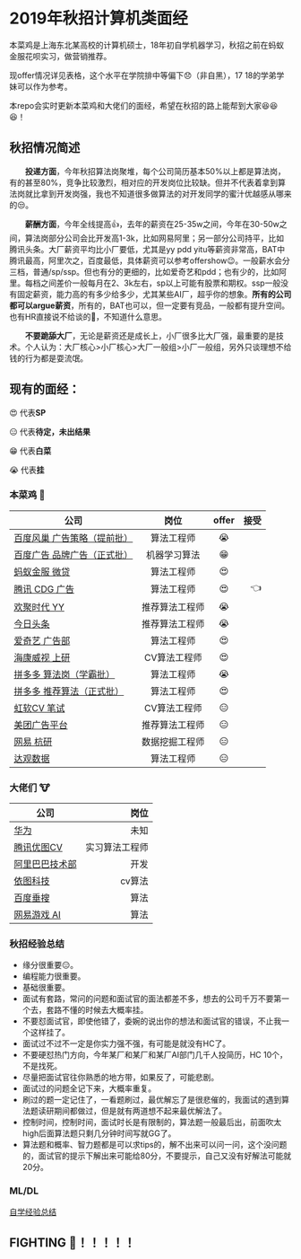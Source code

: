 # 2019年秋招计算机类面经
本菜鸡是上海东北某高校的计算机硕士，18年初自学机器学习，秋招之前在蚂蚁金服花呗实习，做营销推荐。

现offer情况详见表格，这个水平在学院排中等偏下😞（非自黑），17 18的学弟学妹可以作为参考。

本repo会实时更新本菜鸡和大佬们的面经，希望在秋招的路上能帮到大家😆😆😆！
## 秋招情况简述
&#8195;&#8195;**投递方面**，今年秋招算法岗聚堆，每个公司简历基本50%以上都是算法岗，有的甚至80%，竞争比较激烈，相对应的开发岗位比较缺。但并不代表着拿到算法岗就比拿到开发岗强，我也不知道很多做算法的对开发同学的蜜汁优越感从哪来的😒。

&#8195;&#8195;**薪酬方面**，今年全线提高👍，去年的薪资在25-35w之间，今年在30-50w之间，算法岗部分公司会比开发高1-3k，比如网易阿里；另一部分公司持平，比如腾讯头条。大厂薪资平均比小厂要低，尤其是yy pdd yitu等薪资非常高，BAT中腾讯最高，阿里次之，百度最低，具体薪资可以参考offershow😉。一般薪水会分三档，普通/sp/ssp。但也有分的更细的，比如爱奇艺和pdd；也有少的，比如阿里。每档之间差价一般每月在2、3k左右，sp以上可能有股票和期权。ssp一般没有固定薪资，能力高的有多少给多少，尤其某些AI厂，超乎你的想象。**所有的公司都可以argue薪资**，所有的，BAT也可以，但一定要有竞品，一般都有提升空间。也有HR直接说不给谈的👿，不知道什么意思。

&#8195;&#8195;**不要跪舔大厂**，无论是薪资还是成长上，小厂很多比大厂强，最重要的是技术。个人认为：大厂核心>小厂核心>大厂一般组>小厂一般组，另外只谈理想不给钱的行为都是耍流氓。
## 现有的面经：
😍 代表**SP** 

😑 代表**待定，未出结果**

😁 代表**白菜**

😭 代表**挂**


### 本菜鸡 🐷
| 公司 | 岗位 | offer | 接受 |
| - | :-: | :-: |-: | 
| [百度风巢 广告策略（提前批）](./本菜鸡的/百度凤巢机器学习算法.MD) | 算法工程师 | 😭 | |
| [百度广告 品牌广告（正式批）](./本菜鸡的/百度广告机器学习.md)| 机器学习算法 | 😁 ||
| [蚂蚁金服 微贷](./本菜鸡的/蚂蚁金服机器学习算法.md) | 算法工程师 | 😍 ||
| [腾讯 CDG 广告](./本菜鸡的/腾讯广告算法.md) | 算法工程师 | 😍 |👈|
| [欢聚时代 YY](./本菜鸡的/欢聚时代YY推荐算法.md)| 推荐算法工程师 | 😭 | |
| [今日头条](./本菜鸡的/今日头条算法.md) | 推荐算法工程师 | 😭 | |
| [爱奇艺 广告部](./本菜鸡的/爱奇艺广告算法.md) | 算法工程师| 😍 ||
| [海康威视 上研](./本菜鸡的/海康威视CV算法.md) | CV算法工程师 | 😍 ||
| [拼多多 算法岗（学霸批）](./本菜鸡的/拼多多算法岗学霸批.md) | 算法工程师 | 😭 | |
| [拼多多 推荐算法（正式批）](./本菜鸡的/拼多多算法岗正式批.md) | 算法工程师 | 😍 | |
| [虹软CV 笔试](./本菜鸡的/虹软CV算法岗.md) | CV算法工程师 | 😑 ||
| [美团广告平台](./本菜鸡的/美团广告平台算法.md) | 推荐算法工程师 | 😑 | |
| [网易 杭研](./本菜鸡的/网易数据挖掘.md) | 数据挖掘工程师 | 😑 | |
| [达观数据](./本菜鸡的/达观数据算法.md) | 算法工程师 | 😑 | |

### 大佬们 🐮
| 公司 | 岗位 |  
| - | -: | 
| [华为](./大佬们的/华为.md) | 未知| 
| [腾讯优图CV](./大佬们的/腾讯优图CV岗实习.md) | 实习算法工程师 |  
| [阿里巴巴技术部](./大佬们的/阿里技术部开发.md) | 开发 | 
| [依图科技](./大佬们的/依图科技算法.md) | cv算法 | 
| [百度垂搜](./大佬们的/百度垂搜算法.md) | 算法 | 
| [网易游戏 AI](./大佬们的/网易游戏人工智能工程师.md)| 算法 | 

### 秋招经验总结
- 缘分很重要😑。
- 编程能力很重要。
- 基础很重要。
- 面试有套路，常问的问题和面试官的面法都差不多，想去的公司千万不要第一个去，套路不懂的时候去大概率挂。
- 不要怼面试官，即使他错了，委婉的说出你的想法和面试官的错误，不止我一个这样挂了。
- 面试过不过不一定是你实力强不强，有可能是就没有HC了。
- 不要硬怼热门方向，今年某厂和某厂和某厂AI部门几千人投简历，HC 10个，不是找死。
- 尽量把面试官往你熟悉的地方带，如果反了，可能悲剧。
- 面试过的问题全记下来，大概率重复。
- 刷过的题一定记住了，一看题刷过，最优解忘了是很悲催的，我面试的遇到算法题读研期间都做过，但是就有两道想不起来最优解法了。
- 控制时间，控制时间，面试时长是有限制的，算法题一般最后出，前面吹太high后面算法题只剩几分钟时间写就GG了。
- 算法题和概率、智力题都是可以求tips的，解不出来可以问一问，这个没问题的，面试官的提示下解出来可能给80分，不要提示，自己又没有好解法可能就20分。
  
### ML/DL
[自学经验总结](./本菜鸡的/ML_DL自学方法.md)

## FIGHTING 💪！！！！！





